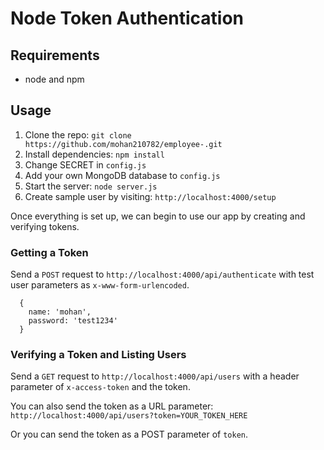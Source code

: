 # Node Token Authentication


## Requirements

- node and npm

## Usage

1. Clone the repo: `git clone https://github.com/mohan210782/employee-.git`
2. Install dependencies: `npm install`
3. Change SECRET in `config.js`
4. Add your own MongoDB database to `config.js`
5. Start the server: `node server.js`
6. Create sample user by visiting: `http://localhost:4000/setup`

Once everything is set up, we can begin to use our app by creating and verifying tokens.

### Getting a Token

Send a `POST` request to `http://localhost:4000/api/authenticate` with test user parameters as `x-www-form-urlencoded`. 

```
  {
    name: 'mohan',
    password: 'test1234'
  }
```

### Verifying a Token and Listing Users

Send a `GET` request to `http://localhost:4000/api/users` with a header parameter of `x-access-token` and the token.

You can also send the token as a URL parameter: `http://localhost:4000/api/users?token=YOUR_TOKEN_HERE`

Or you can send the token as a POST parameter of `token`.
